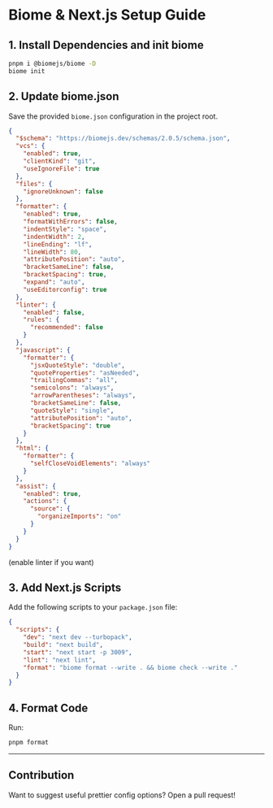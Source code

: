 # Biome & Next.js Setup Guide

## 1. Install Dependencies and init biome
```bash
pnpm i @biomejs/biome -D  
biome init
```

## 2. Update biome.json
Save the provided `biome.json` configuration in the project root.
```json
{
  "$schema": "https://biomejs.dev/schemas/2.0.5/schema.json",
  "vcs": {
    "enabled": true,
    "clientKind": "git",
    "useIgnoreFile": true
  },
  "files": {
    "ignoreUnknown": false
  },
  "formatter": {
    "enabled": true,
    "formatWithErrors": false,
    "indentStyle": "space",
    "indentWidth": 2,
    "lineEnding": "lf",
    "lineWidth": 80,
    "attributePosition": "auto",
    "bracketSameLine": false,
    "bracketSpacing": true,
    "expand": "auto",
    "useEditorconfig": true
  },
  "linter": {
    "enabled": false,
    "rules": {
      "recommended": false
    }
  },
  "javascript": {
    "formatter": {
      "jsxQuoteStyle": "double",
      "quoteProperties": "asNeeded",
      "trailingCommas": "all",
      "semicolons": "always",
      "arrowParentheses": "always",
      "bracketSameLine": false,
      "quoteStyle": "single",
      "attributePosition": "auto",
      "bracketSpacing": true
    }
  },
  "html": {
    "formatter": {
      "selfCloseVoidElements": "always"
    }
  },
  "assist": {
    "enabled": true,
    "actions": {
      "source": {
        "organizeImports": "on"
      }
    }
  }
}
```
(enable linter if you want)

## 3. Add Next.js Scripts
Add the following scripts to your `package.json` file:
```json
{
  "scripts": {
    "dev": "next dev --turbopack",
    "build": "next build",
    "start": "next start -p 3009",
    "lint": "next lint",
    "format": "biome format --write . && biome check --write ."
  }
}
```

## 4. Format Code
Run:
```bash
pnpm format
```

---

## Contribution
Want to suggest useful prettier config options? Open a pull request!
